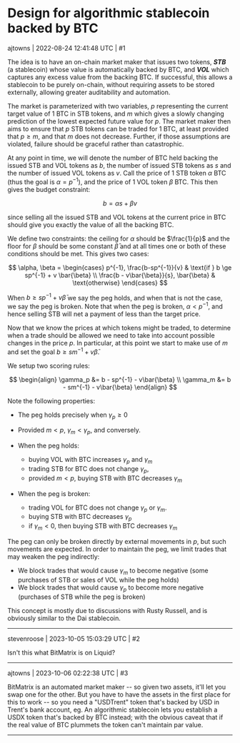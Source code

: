 # Design for algorithmic stablecoin backed by BTC

ajtowns | 2022-08-24 12:41:48 UTC | #1

The idea is to have an on-chain market maker that issues two tokens, ***STB*** (a stablecoin) whose value is automatically backed by BTC, and ***VOL*** which captures any excess value from the backing BTC. If successful, this allows a stablecoin to be purely on-chain, without requiring assets to be stored externally, allowing greater auditability and automation. 

The market is parameterized with two variables, $p$ representing the current target value of 1 BTC in STB tokens, and $m$ which gives a slowly changing prediction of the lowest expected future value for $p$. The market maker then aims to ensure that $p$ STB tokens can be traded for 1 BTC, at least provided that $p \ge m$, and that $m$ does not decrease. Further, if those assumptions are violated, failure should be graceful rather than catastrophic.

At any point in time, we will denote the number of BTC held backing the issued STB and VOL tokens as $b$, the number of issued STB tokens as $s$ and the number of issued VOL tokens as $v$. Call the price of 1 STB token $\alpha$ BTC (thus the goal is $\alpha = p^{-1}$), and the price of 1 VOL token $\beta$ BTC. This then gives the budget constraint:

$$
b = \alpha s + \beta v
$$

since selling all the issued STB and VOL tokens at the current price in BTC should give you exactly the value of all the backing BTC.

We define two constraints: the ceiling for $\alpha$ should be $\frac{1}{p}$ and the floor for $\beta$ should be some constant $\bar{\beta}$ and at all times one or both of these conditions should be met. This gives two cases:

$$
\alpha, \beta =
\begin{cases}
p^{-1}, \frac{b-sp^{-1}}{v} & \text{if } b \ge sp^{-1} + v \bar{\beta} \\
\frac{b - v\bar{\beta}}{s}, \bar{\beta} & \text{otherwise}
\end{cases}
$$

When $b \ge sp^{-1} + v\bar{\beta}$ we say the peg holds, and when that is not the case, we say the peg is broken. Note that when the peg is broken, $\alpha \lt p^{-1}$, and hence selling STB will net a payment of less than the target price.

Now that we know the prices at which tokens might be traded, to determine when a trade should be allowed we need to take into account possible changes in the price $p$. In particular, at this point we start to make use of $m$ and set the goal $b \ge sm^{-1} + v\bar{\beta}$.

We setup two scoring rules:

$$
\begin{align}
\gamma_p &= b - sp^{-1} - v\bar{\beta} \\
\gamma_m &= b - sm^{-1} - v\bar{\beta}
\end{align}
$$

Note the following properties:

 * The peg holds precisely when $\gamma_p \ge 0$

 * Provided $m \lt p$, $\gamma_m \lt \gamma_p$, and conversely.

 * When the peg holds:
    * buying VOL with BTC increases $\gamma_p$ and $\gamma_m$
    * trading STB for BTC does not change $\gamma_p$,
    * provided $m \lt p$, buying STB with BTC decreases $\gamma_m$
    
 * When the peg is broken:
     * trading VOL for BTC does not change $\gamma_p$ or $\gamma_m$.
     * buying STB with BTC decreases $\gamma_p$
     * if $\gamma_m \lt 0$, then buying STB with BTC decreases $\gamma_m$

The peg can only be broken directly by external movements in $p$, but such movements are expected.
In order to maintain the peg, we limit trades that may weaken the peg indirectly:

 * We block trades that would cause $\gamma_m$ to become negative (some purchases of STB or sales of VOL while the peg holds)
 * We block trades that would cause $\gamma_p$ to become more negative (purchases of STB while the peg is broken)

This concept is mostly due to discussions with Rusty Russell, and is obviously similar to the Dai stablecoin.

-------------------------

stevenroose | 2023-10-05 15:03:29 UTC | #2

Isn't this what BitMatrix is on Liquid?

-------------------------

ajtowns | 2023-10-06 02:22:38 UTC | #3

BitMatrix is an automated market maker -- so given two assets, it'll let you swap one for the other. But you have to have the assets in the first place for this to work -- so you need a "USDTrent" token that's backed by USD in Trent's bank account, eg. An algorithmic stablecoin lets you establish a USDX token that's backed by BTC instead; with the obvious caveat that if the real value of BTC plummets the token can't maintain par value.

-------------------------

